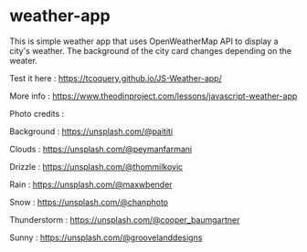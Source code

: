 # weather-app

This is simple weather app that uses OpenWeatherMap API to display a city's weather. The background of the city card changes depending on the weater.

Test it here : https://tcoquery.github.io/JS-Weather-app/

More info : https://www.theodinproject.com/lessons/javascript-weather-app

Photo credits : 

Background : https://unsplash.com/@paititi

Clouds : https://unsplash.com/@peymanfarmani

Drizzle : https://unsplash.com/@thommilkovic

Rain : https://unsplash.com/@maxwbender

Snow : https://unsplash.com/@chanphoto

Thunderstorm : https://unsplash.com/@cooper_baumgartner

Sunny : https://unsplash.com/@groovelanddesigns
